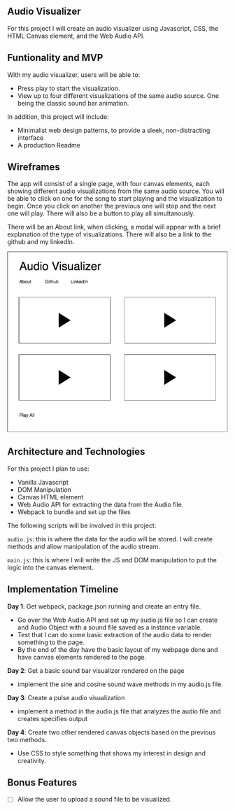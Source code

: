 ## Audio Visualizer

For this project I will create an audio visualizer using Javascript, CSS, the HTML Canvas element, and the Web Audio API.

## Funtionality and MVP

With my audio visualizer, users will be able to:

- Press play to start the visualization.
- View up to four different visualizations of the same audio source. One being the classic sound bar animation.

In addition, this project will include:

- Minimalist web design patterns, to provide a sleek, non-distracting interface
- A production Readme

## Wireframes

The app will consist of a single page, with four canvas elements, each showing different audio visualizations from the same audio source. You will be able to click on one for the song to start playing and the visualization to begin. Once you click on another the previous one will stop and the next one will play. There will also be a button to play all simultanously. 

There will be an About link, when clicking, a modal will appear with a brief explanation of the type of visualizations. There will also be a link to the github and my linkedIn.


![wireframes](docs/wireframes/js_project.jpg)

## Architecture and Technologies

For this project I plan to use:

- Vanilla Javascript
- DOM Manipulation
- Canvas HTML element
- Web Audio API for extracting the data from the Audio file.
- Webpack to bundle and set up the files

The following scripts will be involved in this project:

`audio.js`: this is where the data for the audio will be stored. I will create methods and allow manipulation of the audio stream.

`main.js`: this is where I will write the JS and DOM manipulation to put the logic into the canvas element. 

## Implementation Timeline

**Day 1**: Get webpack, package.json running and create an entry file.

- Go over the Web Audio API and set up my audio.js file so I can create and Audio Object with a sound file saved as a instance variable.
- Test that I can do some basic extraction of the audio data to render something to the page.
- By the end of the day have the basic layout of my webpage done and have canvas elements rendered to the page. 

**Day 2**: Get a basic sound bar visualizer rendered on the page

- implement the sine and cosine sound wave methods in my audio.js file. 

**Day 3**: Create a pulse audio visualization

- implement a method in the audio.js file that analyzes the audio file and creates specifies output

**Day 4**: Create two other rendered canvas objects based on the previous two methods. 

- Use CSS to style something that shows my interest in design and creativity.

## Bonus Features

- [ ] Allow the user to upload a sound file to be visualized.